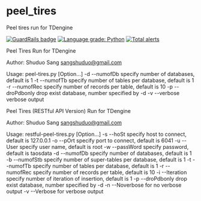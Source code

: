 # peel_tires
Peel tires run for TDengine

[![GuardRails badge](https://api.guardrails.io/v2/badges/sangshuduo/peel_tires.svg?token=c47be6225bf670a191fdac8c33a6b928541d3e4d7fd95ec38bd68bac30be1db5&provider=github)](https://dashboard.guardrails.io/gh/sangshuduo/48940)
[![Language grade: Python](https://img.shields.io/lgtm/grade/python/g/sangshuduo/peel_tires.svg?logo=lgtm&logoWidth=18)](https://lgtm.com/projects/g/sangshuduo/peel_tires/context:python)
[![Total alerts](https://img.shields.io/lgtm/alerts/g/sangshuduo/peel_tires.svg?logo=lgtm&logoWidth=18)](https://lgtm.com/projects/g/sangshuduo/peel_tires/alerts/)

Peel Tires Run for TDengine

Author: Shuduo Sang <sangshuduo@gmail.com>

Usage: peel-tires.py [Option...]
	-d --numofDb specify number of databases, default is 1
	-t --numofTb specify number of tables per database, default is 1
	-r --numofRec specify number of records per table, default is 10
	-p --droPdbonly drop exist database, number specified by -d
	-v --verbose verbose output


Peel Tires (RESTful API Version) Run for TDengine

Author: Shuduo Sang <sangshuduo@gmail.com>

Usage: restful-peel-tires.py [Option...]
	-s --hoSt specify host to connect, default is 127.0.0.1
	-o --pOrt specify port to connect, default is 6041
	-u --User specify user name, default is root
	-w --passWord specify password, default is taosdata
	-d --numofDb specify number of databases, default is 1
	-b --numofStb specify number of super-tables per database, default is 1
	-t --numofTb specify number of tables per database, default is 1
	-r --numofRec specify number of records per table, default is 10
	-i --Iteration specify number of iteration of insertion, default is 1
	-p --droPdbonly drop exist database, number specified by -d
	-n --Noverbose for no verbose output
	-v --Verbose for verbose output
	
